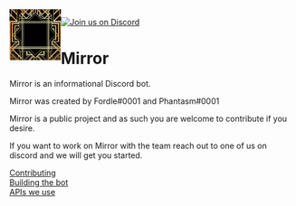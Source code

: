 <img align="left" width="auto" height="90" src="./docs/images/thumbnail128x128.png">

[![Join us on Discord](https://img.shields.io/discord/938519232155648011.svg?label=&logo=discord&logoColor=ffffff&color=7389D8&labelColor=6A7EC2)](https://discord.gg/uvdg2R5PAU)


# Mirror

Mirror is an informational Discord bot.

Mirror was created by Fordle#0001 and Phantasm#0001

Mirror is a public project and as such you are welcome to contribute if you desire.

If you want to work on Mirror with the team reach out to one of us on discord and we will get you started.

[Contributing](docs/CONTRIBUTING.md)  
[Building the bot](docs/BUILDING.md)  
[APIs we use](docs/APIDOCUMENTATION.md)
